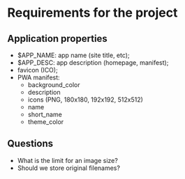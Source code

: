# Requirements for the project

## Application properties

* $APP_NAME: app name (site title, etc);
* $APP_DESC: app description (homepage, manifest);
* favicon (ICO);
* PWA manifest:
    * background_color
    * description
    * icons (PNG, 180x180, 192x192, 512x512)
    * name
    * short_name
    * theme_color

## Questions

* What is the limit for an image size?
* Should we store original filenames?